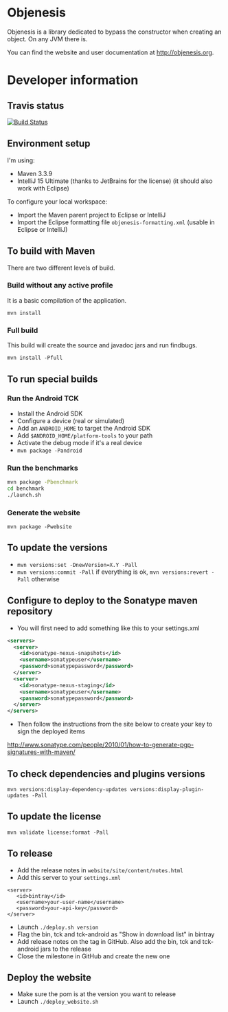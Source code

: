 Objenesis
========

Objenesis is a library dedicated to bypass the constructor when creating an object. On any JVM there is.

You can find the website and user documentation at http://objenesis.org.

Developer information
=====================

Travis status
-------------
[![Build Status](https://travis-ci.org/easymock/objenesis.svg?branch=master)](https://travis-ci.org/easymock/objenesis)

Environment setup
-----------------

I'm using:
- Maven 3.3.9
- IntelliJ 15 Ultimate (thanks to JetBrains for the license) (it should also work with Eclipse)

To configure your local workspace:
- Import the Maven parent project to Eclipse or IntelliJ
- Import the Eclipse formatting file `objenesis-formatting.xml` (usable in Eclipse or IntelliJ)

To build with Maven
----------------------------

There are two different levels of build.

### Build without any active profile

It is a basic compilation of the application.

`mvn install`

### Full build

This build will create the source and javadoc jars and run findbugs.

`mvn install -Pfull`

To run special builds
-----------------------------

### Run the Android TCK

- Install the Android SDK
- Configure a device (real or simulated)
- Add an `ANDROID_HOME` to target the Android SDK
- Add `$ANDROID_HOME/platform-tools` to your path
- Activate the debug mode if it's a real device
- `mvn package -Pandroid`

### Run the benchmarks

```bash
mvn package -Pbenchmark
cd benchmark
./launch.sh
```

### Generate the website

`mvn package -Pwebsite`

To update the versions
----------------------

- `mvn versions:set -DnewVersion=X.Y -Pall`
- `mvn versions:commit -Pall` if everything is ok, `mvn versions:revert -Pall` otherwise

Configure to deploy to the Sonatype maven repository
----------------------------------------------------
- You will first need to add something like this to your settings.xml
```xml
<servers>
  <server>
    <id>sonatype-nexus-snapshots</id>
    <username>sonatypeuser</username>
    <password>sonatypepassword</password>
  </server>
  <server>
    <id>sonatype-nexus-staging</id>
    <username>sonatypeuser</username>
    <password>sonatypepassword</password>
  </server>
</servers>
```
- Then follow the instructions from the site below to create your key to sign the deployed items

http://www.sonatype.com/people/2010/01/how-to-generate-pgp-signatures-with-maven/

To check dependencies and plugins versions
--------------------------------------------------------------------------------------
`mvn versions:display-dependency-updates versions:display-plugin-updates -Pall`

To update the license
--------------------------------------------------------------------------------------
`mvn validate license:format -Pall`

To release
--------------------------------------------------------------------------------------
* Add the release notes in `website/site/content/notes.html`
* Add this server to your `settings.xml`
```
<server>
   <id>bintray</id>
   <username>your-user-name</username>
   <password>your-api-key</password>
</server> 
```

* Launch `./deploy.sh version`
* Flag the bin, tck and tck-android as "Show in download list" in bintray
* Add release notes on the tag in GitHub. Also add the bin, tck and tck-android jars to the release
* Close the milestone in GitHub and create the new one

Deploy the website
--------------------------------------------------------------------------------------
* Make sure the pom is at the version you want to release
* Launch `./deploy_website.sh`
